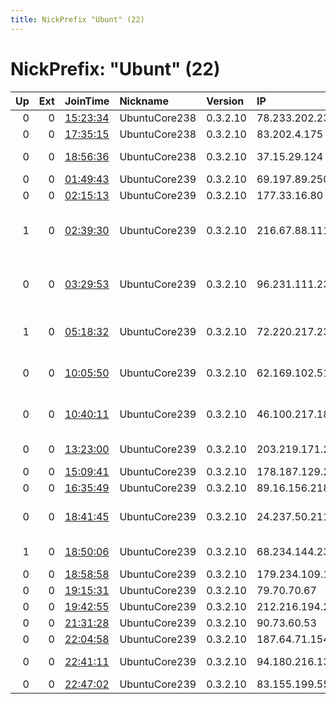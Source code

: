 ```yaml
---
title: NickPrefix "Ubunt" (22)
---
```


# NickPrefix: "Ubunt" (22)

|   Up |   Ext | JoinTime                                                                                            | Nickname      | Version   | IP              | AS                                       | CC   |   ORp |   Dirp | OS    | Contact   |   eFamMembers |
|-----:|------:|:----------------------------------------------------------------------------------------------------|:--------------|:----------|:----------------|:-----------------------------------------|:-----|------:|-------:|:------|:----------|--------------:|
|    0 |     0 | [15:23:34](https://metrics.torproject.org/rs.html#details/50EDDB42C415758ECA0E5D757AB26AA3A9D12345) | UbuntuCore238 | 0.3.2.10  | 78.233.202.230  | Free SAS                                 | fr   | 39178 |      0 | Linux | None      |             1 |
|    0 |     0 | [17:35:15](https://metrics.torproject.org/rs.html#details/59733CBDDEA84D1AAC0DD2FF4704A2053A54A4BC) | UbuntuCore238 | 0.3.2.10  | 83.202.4.175    | Orange                                   | fr   | 41429 |      0 | Linux | None      |             1 |
|    0 |     0 | [18:56:36](https://metrics.torproject.org/rs.html#details/E4A3C5DE9B08038BB03266187CEFDEBC335BBE3C) | UbuntuCore238 | 0.3.2.10  | 37.15.29.124    | Orange Espagne SA                        | es   | 37439 |      0 | Linux | None      |             1 |
|    0 |     0 | [01:49:43](https://metrics.torproject.org/rs.html#details/B97DFB034DAD65B7FEA4ADB3F7D96C95EA76C559) | UbuntuCore239 | 0.3.2.10  | 69.197.89.250   | JAB Wireless, INC.                       | us   | 38303 |      0 | Linux | None      |             1 |
|    0 |     0 | [02:15:13](https://metrics.torproject.org/rs.html#details/CA0958C8D475C0E0A37B6268793DB4CDB7E1BBEB) | UbuntuCore239 | 0.3.2.10  | 177.33.16.80    | CLARO S.A.                               | br   | 35467 |      0 | Linux | None      |             1 |
|    1 |     0 | [02:39:30](https://metrics.torproject.org/rs.html#details/02413D882C028F62D022789BB3B8EDD0B7754355) | UbuntuCore239 | 0.3.2.10  | 216.67.88.111   | Alaska Communications Systems Group, Inc | us   | 42377 |      0 | Linux | None      |             1 |
|    0 |     0 | [03:29:53](https://metrics.torproject.org/rs.html#details/DDD73AC772CC6509F43DE1301EE54ADAD0089399) | UbuntuCore239 | 0.3.2.10  | 96.231.111.234  | MCI Communications Services, Inc. d/b/a  | us   | 34445 |      0 | Linux | None      |             1 |
|    1 |     0 | [05:18:32](https://metrics.torproject.org/rs.html#details/55DAEB00CD6B1C9A49DDA030FE6EB74B78E0E27B) | UbuntuCore239 | 0.3.2.10  | 72.220.217.236  | Cox Communications Inc.                  | us   | 34699 |      0 | Linux | None      |             1 |
|    0 |     0 | [10:05:50](https://metrics.torproject.org/rs.html#details/91BEA42BCCFC160E31582DC148ECFF785044682C) | UbuntuCore239 | 0.3.2.10  | 62.169.102.51   | Nos Comunicacoes, S.A.                   | pt   | 44815 |      0 | Linux | None      |             1 |
|    0 |     0 | [10:40:11](https://metrics.torproject.org/rs.html#details/CFCC81698546A6E8D6C1C69CED69199603BD2EC7) | UbuntuCore239 | 0.3.2.10  | 46.100.217.181  | Information Technology Company ITC       | ir   | 35709 |      0 | Linux | None      |             1 |
|    0 |     0 | [13:23:00](https://metrics.torproject.org/rs.html#details/34976AE967739B572C55DF5129B65D3BF1C856D6) | UbuntuCore239 | 0.3.2.10  | 203.219.171.224 | TPG Telecom Limited                      | au   | 40101 |      0 | Linux | None      |             1 |
|    0 |     0 | [15:09:41](https://metrics.torproject.org/rs.html#details/E5D9C8E95D66155E268AA5FEFB1E0F9FE337E1C6) | UbuntuCore239 | 0.3.2.10  | 178.187.129.28  | Rostelecom                               | ru   | 44817 |      0 | Linux | None      |             1 |
|    0 |     0 | [16:35:49](https://metrics.torproject.org/rs.html#details/131920DE49203B0ABDE30D060B95633B99C4954D) | UbuntuCore239 | 0.3.2.10  | 89.16.156.218   | Tele Columbus AG                         | de   | 41323 |      0 | Linux | None      |             1 |
|    0 |     0 | [18:41:45](https://metrics.torproject.org/rs.html#details/E6EC68D2D9C01E9CA073B474A729435FD777F088) | UbuntuCore239 | 0.3.2.10  | 24.237.50.211   | GENERAL COMMUNICATION, INC.              | us   | 45949 |      0 | Linux | None      |             1 |
|    1 |     0 | [18:50:06](https://metrics.torproject.org/rs.html#details/FF8A0C54D71F6820C68F90FEC7C933F62F53627D) | UbuntuCore239 | 0.3.2.10  | 68.234.144.230  | PAVLOV MEDIA INC                         | us   | 40781 |      0 | Linux | None      |             1 |
|    0 |     0 | [18:58:58](https://metrics.torproject.org/rs.html#details/20027CD8784DF2A1917D1FBDE4C2ABD332C76236) | UbuntuCore239 | 0.3.2.10  | 179.234.109.102 | CLARO S.A.                               | br   | 38913 |      0 | Linux | None      |             1 |
|    0 |     0 | [19:15:31](https://metrics.torproject.org/rs.html#details/191CE47E43DEA7C2BFF11D2B8ADCF45145EFA3A5) | UbuntuCore239 | 0.3.2.10  | 79.70.70.67     | Tiscali UK Limited                       | gb   | 42923 |      0 | Linux | None      |             1 |
|    0 |     0 | [19:42:55](https://metrics.torproject.org/rs.html#details/002B024E24A30F113982FCB17DFE05B6F38C0C79) | UbuntuCore239 | 0.3.2.10  | 212.216.194.209 | Telecom Italia                           | it   | 38141 |      0 | Linux | None      |             1 |
|    0 |     0 | [21:31:28](https://metrics.torproject.org/rs.html#details/3DD8A56B4C6A8FBDDE13476BBBBBD07B94C0538D) | UbuntuCore239 | 0.3.2.10  | 90.73.60.53     | Orange                                   | fr   | 35789 |      0 | Linux | None      |             1 |
|    0 |     0 | [22:04:58](https://metrics.torproject.org/rs.html#details/76B994A653C6DA21A344A75171F3DF7C369DAC8D) | UbuntuCore239 | 0.3.2.10  | 187.64.71.154   | CLARO S.A.                               | br   | 41215 |      0 | Linux | None      |             1 |
|    0 |     0 | [22:41:11](https://metrics.torproject.org/rs.html#details/C49FB7D6DAA2B868B628CD19168F3561C74D93BD) | UbuntuCore239 | 0.3.2.10  | 94.180.216.138  | JSC ER-Telecom Holding                   | ru   | 37337 |      0 | Linux | None      |             1 |
|    0 |     0 | [22:47:02](https://metrics.torproject.org/rs.html#details/A97185E1A85EC219F98B95570BB07214BB3E0579) | UbuntuCore239 | 0.3.2.10  | 83.155.199.55   | Free SAS                                 | fr   | 34121 |      0 | Linux | None      |             1 |
